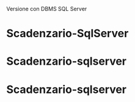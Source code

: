 Versione con DBMS SQL Server
# Scadenzario-SqlServer
# Scadenzario-sqlserver
# Scadenzario-sqlserver
